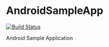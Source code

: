# AndroidSampleApp
[![Build Status](https://travis-ci.com/zawataki/AndroidSampleApp.svg?branch=master)](https://travis-ci.com/zawataki/AndroidSampleApp)

Android Sample Application
